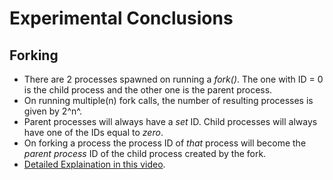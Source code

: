 # Experimental Conclusions

## Forking 
- There are 2 processes spawned on running a _fork()_. The one with ID = 0 is the child process and the other one is the parent process.
- On running multiple(n) fork calls, the number of resulting processes is given by 2^n^.
- Parent processes will always have a _set_ ID. Child processes will always have one of the IDs equal to _zero_.
- On forking a process the process ID of _that_ process will become the _parent process_ ID of the child process created by the fork.
- [Detailed Explaination in this video](https://www.youtube.com/watch?v=94URLRsjqMQ).
